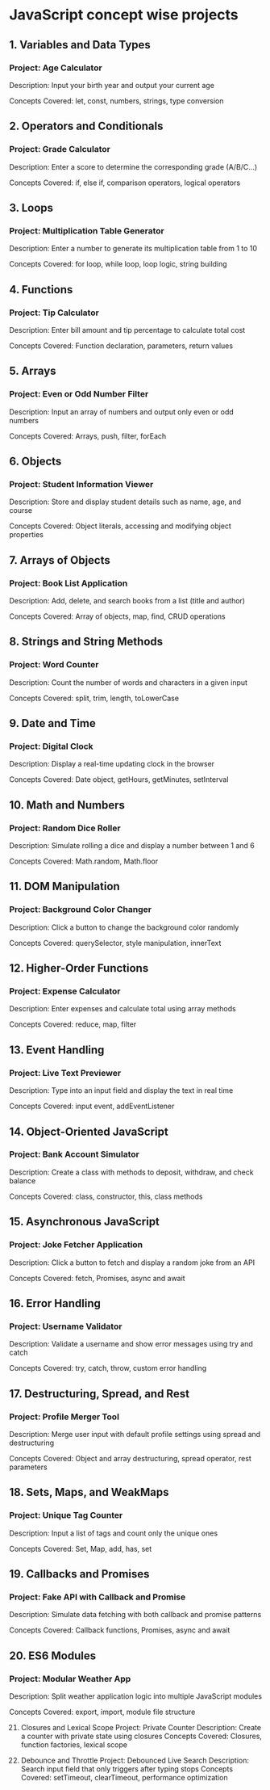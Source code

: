 # JavaScript concept wise projects



## 1. Variables and Data Types
### Project: Age Calculator
Description: Input your birth year and output your current age

Concepts Covered: let, const, numbers, strings, type conversion

## 2. Operators and Conditionals
### Project: Grade Calculator
Description: Enter a score to determine the corresponding grade (A/B/C...)

Concepts Covered: if, else if, comparison operators, logical operators

## 3. Loops
### Project: Multiplication Table Generator
Description: Enter a number to generate its multiplication table from 1 to 10

Concepts Covered: for loop, while loop, loop logic, string building

## 4. Functions
### Project: Tip Calculator
Description: Enter bill amount and tip percentage to calculate total cost

Concepts Covered: Function declaration, parameters, return values

## 5. Arrays
### Project: Even or Odd Number Filter
Description: Input an array of numbers and output only even or odd numbers

Concepts Covered: Arrays, push, filter, forEach

## 6. Objects
### Project: Student Information Viewer
Description: Store and display student details such as name, age, and course

Concepts Covered: Object literals, accessing and modifying object properties

## 7. Arrays of Objects
### Project: Book List Application
Description: Add, delete, and search books from a list (title and author)

Concepts Covered: Array of objects, map, find, CRUD operations

## 8. Strings and String Methods
### Project: Word Counter
Description: Count the number of words and characters in a given input

Concepts Covered: split, trim, length, toLowerCase

## 9. Date and Time
### Project: Digital Clock
Description: Display a real-time updating clock in the browser

Concepts Covered: Date object, getHours, getMinutes, setInterval

## 10. Math and Numbers
### Project: Random Dice Roller
Description: Simulate rolling a dice and display a number between 1 and 6

Concepts Covered: Math.random, Math.floor

## 11. DOM Manipulation
### Project: Background Color Changer
Description: Click a button to change the background color randomly

Concepts Covered: querySelector, style manipulation, innerText

## 12. Higher-Order Functions
### Project: Expense Calculator
Description: Enter expenses and calculate total using array methods

Concepts Covered: reduce, map, filter

## 13. Event Handling
### Project: Live Text Previewer
Description: Type into an input field and display the text in real time

Concepts Covered: input event, addEventListener

## 14. Object-Oriented JavaScript
### Project: Bank Account Simulator
Description: Create a class with methods to deposit, withdraw, and check balance

Concepts Covered: class, constructor, this, class methods

## 15. Asynchronous JavaScript
### Project: Joke Fetcher Application
Description: Click a button to fetch and display a random joke from an API

Concepts Covered: fetch, Promises, async and await

## 16. Error Handling
### Project: Username Validator
Description: Validate a username and show error messages using try and catch

Concepts Covered: try, catch, throw, custom error handling

## 17. Destructuring, Spread, and Rest
### Project: Profile Merger Tool

Description: Merge user input with default profile settings using spread and destructuring

Concepts Covered: Object and array destructuring, spread operator, rest parameters

## 18. Sets, Maps, and WeakMaps
### Project: Unique Tag Counter
Description: Input a list of tags and count only the unique ones

Concepts Covered: Set, Map, add, has, set

## 19. Callbacks and Promises
### Project: Fake API with Callback and Promise
Description: Simulate data fetching with both callback and promise patterns

Concepts Covered: Callback functions, Promises, async and await

## 20. ES6 Modules
### Project: Modular Weather App
Description: Split weather application logic into multiple JavaScript modules

Concepts Covered: export, import, module file structure

21. Closures and Lexical Scope
Project: Private Counter
Description: Create a counter with private state using closures
Concepts Covered: Closures, function factories, lexical scope

22. Debounce and Throttle
Project: Debounced Live Search
Description: Search input field that only triggers after typing stops
Concepts Covered: setTimeout, clearTimeout, performance optimization


